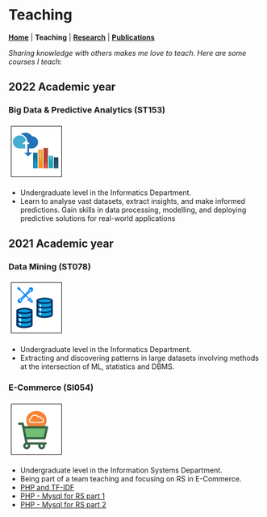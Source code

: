 # Teaching
**[Home](/)** | **Teaching** | **[Research](/research)** | **[Publications](/publications)**

*Sharing knowledge with others makes me love to teach. Here are some courses I teach:*

## 2022 Academic year
### Big Data & Predictive Analytics (ST153)
![ecommerce icon](assets/img/t_big_data.png)
- Undergraduate level in the Informatics Department.
- Learn to analyse vast datasets, extract insights, and make informed predictions. Gain skills in data processing, modelling, and deploying predictive solutions for real-world applications

## 2021 Academic year
### Data Mining (ST078)
![data mining icon](assets/img/t_data_mining.png)
- Undergraduate level in the Informatics Department.
- Extracting and discovering patterns in large datasets involving methods at the intersection of ML, statistics and DBMS.

### E-Commerce (SI054)
![ecommerce icon](assets/img/t_e_commerce.png)
- Undergraduate level in the Information Systems Department.
- Being part of a team teaching and focusing on RS in E-Commerce.
- [PHP and TF-IDF](https://blog.ariflaksito.net/2022/07/menghitung-tf-idf-menggunakan-kode-php.html)
- [PHP - Mysql for RS part 1](https://blog.ariflaksito.net/2022/07/sistem-rekomendasi-content-based-php-mysql-part1.html)
- [PHP - Mysql for RS part 2](https://blog.ariflaksito.net/2022/07/sistem-rekomendasi-content-based.html)

